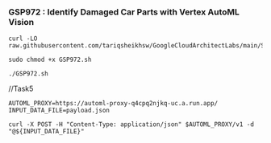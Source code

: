 ### GSP972 :  Identify Damaged Car Parts with Vertex AutoML Vision 

```
curl -LO raw.githubusercontent.com/tariqsheikhsw/GoogleCloudArchitectLabs/main/Solutions/GSP972.sh

sudo chmod +x GSP972.sh

./GSP972.sh
```
//Task5
```
AUTOML_PROXY=https://automl-proxy-q4cpq2njkq-uc.a.run.app/
INPUT_DATA_FILE=payload.json

curl -X POST -H "Content-Type: application/json" $AUTOML_PROXY/v1 -d "@${INPUT_DATA_FILE}"
```
